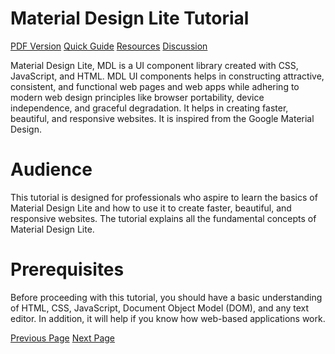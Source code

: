 # Material Design Lite Tutorial
[PDF Version](../materialdesignlite/materialdesignlite_pdf_version.md)
[Quick Guide](../materialdesignlite/materialdesignlite_quick_guide.md)
[Resources](../materialdesignlite/materialdesignlite_useful_resources.md)
[Discussion](../materialdesignlite/materialdesignlite_discussion.md)

Material Design Lite, MDL is a UI component library created with CSS, JavaScript, and HTML. MDL UI components helps in constructing attractive, consistent, and functional web pages and web apps while adhering to modern web design principles like browser portability, device independence, and graceful degradation. It helps in creating faster, beautiful, and responsive websites. It is inspired from the Google Material Design.

# Audience
This tutorial is designed for professionals who aspire to learn the basics of Material Design Lite and how to use it to create faster, beautiful, and responsive websites. The tutorial explains all the fundamental concepts of Material Design Lite.

# Prerequisites
Before proceeding with this tutorial, you should have a basic understanding of HTML, CSS, JavaScript, Document Object Model (DOM), and any text editor. In addition, it will help if you know how web-based applications work. 


[Previous Page](../materialdesignlite/index.md) [Next Page](../materialdesignlite/materialdesignlite_overview.md) 

